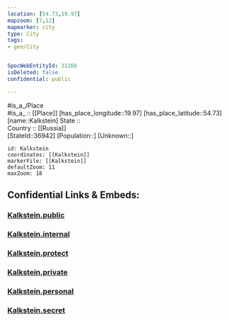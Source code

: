 ```yaml
---
location: [54.73,19.97] 
mapzoom: [7,12] 
mapmarker: city 
type: City
tags:
- geo/City


SpocWebEntityId: 31268
isDeleted: false
confidential: public

---
```

#is_a_/Place  
#is_a_ :: [[Place]] 
[has_place_longitude::19.97] 
[has_place_latitude::54.73] 
[name::Kalkstein] 
State ::  
Country :: [[Russia]]  
[StateId::36942] 
[Population::] 
[Unknown::] 


```leaflet
id: Kalkstein
coordinates: [[Kalkstein]] 
markerFile: [[Kalkstein]] 
defaultZoom: 11 
maxZoom: 18
```


## Confidential Links & Embeds: 

### [Kalkstein.public](/_public/\Earth\Continent\Europe\Europe~East\Russia\Russia~NorthWest\Kaliningrad~Oblast\CityKalkstein.public.md) 

### [Kalkstein.internal](/_internal/\Earth\Continent\Europe\Europe~East\Russia\Russia~NorthWest\Kaliningrad~Oblast\CityKalkstein.internal.md) 

### [Kalkstein.protect](/_protect/\Earth\Continent\Europe\Europe~East\Russia\Russia~NorthWest\Kaliningrad~Oblast\CityKalkstein.protect.md) 

### [Kalkstein.private](/_private/\Earth\Continent\Europe\Europe~East\Russia\Russia~NorthWest\Kaliningrad~Oblast\CityKalkstein.private.md) 

### [Kalkstein.personal](/_personal/\Earth\Continent\Europe\Europe~East\Russia\Russia~NorthWest\Kaliningrad~Oblast\CityKalkstein.personal.md) 

### [Kalkstein.secret](/_secret/\Earth\Continent\Europe\Europe~East\Russia\Russia~NorthWest\Kaliningrad~Oblast\CityKalkstein.secret.md)

